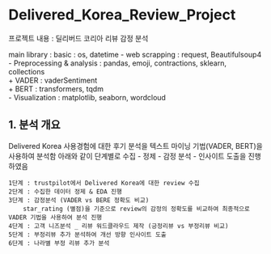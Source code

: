 # Delivered_Korea_Review_Project
프로젝트 내용 : 딜리버드 코리아 리뷰 감정 분석 

main library : basic : os, datetime
              - web scrapping : request, Beautifulsoup4  
              - Preprocessing & analysis : pandas, emoji, contractions, sklearn, collections  
                    + VADER : vaderSentiment  
                    + BERT : transformers, tqdm  
              - Visualization : matplotlib, seaborn, wordcloud  

## 1. 분석 개요
Delivered Korea 사용경험에 대한 후기 분석을 텍스트 마이닝 기법(VADER, BERT)을 사용하여 분석함
아래와 같이 단계별로 수집 - 정제 - 감정 분석 - 인사이트 도출을 진행하였음

    1단계 : trustpilot에서 Delivered Korea에 대한 review 수집
    2단계 : 수집한 데이터 정제 & EDA 진행
    3단계 : 감정분석 (VADER vs BERE 정확도 비교)  
        star_rating (별점)을 기준으로 review의 감정의 정확도를 비교하여 최종적으로 VADER 기법을 사용하여 분석 진행
    4단계 : 고객 니즈분석 _ 리뷰 워드클라우드 제작 (긍정리뷰 vs 부정리뷰 비교)
    5단계 : 부정리뷰 추가 분석하여 개선 방향 인사이트 도출
    6단계 : 나라별 부정 리뷰 추가 분석

